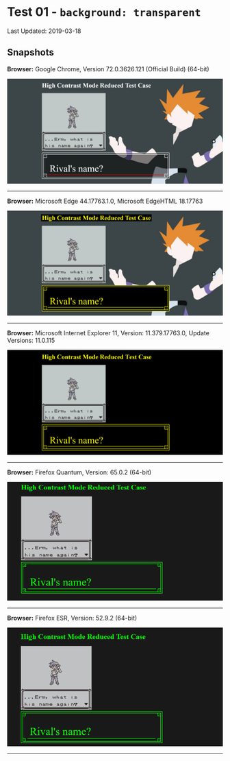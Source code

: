 # Test 01 - `background: transparent`
Last Updated: 2019-03-18

## Snapshots
**Browser:** Google Chrome, Version 72.0.3626.121 (Official Build) (64-bit)

![Chrome Snapshot](/01-transparent/snapshots/GoogleChrome.png)
___
**Browser:** Microsoft Edge 44.17763.1.0, Microsoft EdgeHTML 18.17763

![Edge Snapshot](/01-transparent/snapshots/MicrosoftEdge_HCM.png)
___
**Browser:** Microsoft Internet Explorer 11, Version: 11.379.17763.0, Update Versions: 11.0.115

![Internet Explorer Snapshot](/01-transparent/snapshots/InternetExplorer_HCM.png)
___
**Browser:** Firefox Quantum, Version: 65.0.2 (64-bit)

![Firefox Quantum Snapshot](/01-transparent/snapshots/FirefoxQuantum_HCM.png)
___
**Browser:** Firefox ESR, Version: 52.9.2 (64-bit)

![Firefox ESR Snapshot](/01-transparent/snapshots/FirefoxESR_HCM.png)
___
